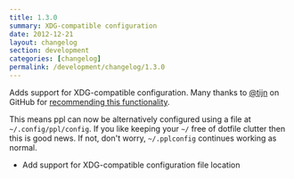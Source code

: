 ```yaml
---
title: 1.3.0
summary: XDG-compatible configuration
date: 2012-12-21
layout: changelog
section: development
categories: [changelog]
permalink: /development/changelog/1.3.0
---
```


Adds support for XDG-compatible configuration. Many thanks to
[@tijn](https://github.com/hnrysmth/ppl/issues/4) on GitHub for [recommending this
functionality](https://github.com/hnrysmth/ppl/issues/4).

This means ppl can now be alternatively configured using a file at
`~/.config/ppl/config`. If you like keeping your `~/` free of dotfile clutter
then this is good news. If not, don't worry, `~/.pplconfig` continues working as
normal.

* Add support for XDG-compatible configuration file location
